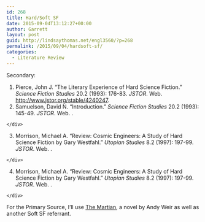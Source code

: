 ```yaml
---
id: 268
title: Hard/Soft SF
date: 2015-09-04T13:12:27+00:00
author: Garrett
layout: post
guid: http://lindsaythomas.net/engl3560/?p=268
permalink: /2015/09/04/hardsoft-sf/
categories:
  - Literature Review
---
```

Secondary:

  1. Pierce, John J. &#8220;The Literary Experience of Hard Science Fiction.&#8221; _Science Fiction Studies_ 20.2 (1993): 176-83. _JSTOR_. Web. <http://www.jstor.org/stable/4240247>.
  2. <div id="copy-target-46442002" class="bibliography-item-copy-text content col-md-12">
      Samuelson, David N. &#8220;Introduction.&#8221; <i>Science Fiction Studies</i> 20.2 (1993): 145-49. <i>JSTOR</i>. Web. <http://www.jstor.org/stable/4240244>. <small></small>
    </div>

  3. <div id="copy-target-46443736" class="bibliography-item-copy-text content col-md-12">
      Morrison, Michael A. &#8220;Review: Cosmic Engineers: A Study of Hard Science Fiction by Gary Westfahl.&#8221; <i>Utopian Studies</i> 8.2 (1997): 197-99. <i>JSTOR</i>. Web. <http://www.jstor.org/stable/20719734>. <small></small>
    </div>

  4. <div id="copy-target-46443736" class="bibliography-item-copy-text content col-md-12">
      Morrison, Michael A. &#8220;Review: Cosmic Engineers: A Study of Hard Science Fiction by Gary Westfahl.&#8221; <i>Utopian Studies</i> 8.2 (1997): 197-99. <i>JSTOR</i>. Web. <http://www.jstor.org/stable/20719734>. <small></small>
    </div>

For the Primary Source, I&#8217;ll use <span style="text-decoration: underline">The Martian</span>, a novel by Andy Weir as well as another Soft SF referrant.